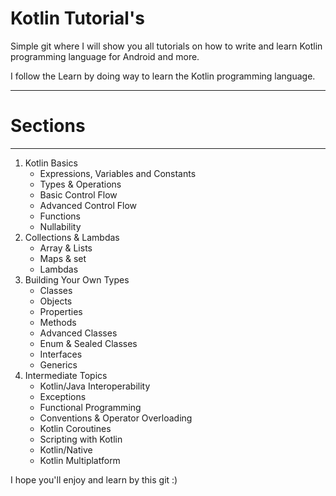 # Kotlin Tutorial's

Simple git where I will show you all tutorials on how to write and learn Kotlin programming language for Android and more.

I follow the Learn by doing way to learn the Kotlin programming language.

***

# Sections

***

1. Kotlin Basics
   * Expressions, Variables and Constants
   * Types & Operations
   * Basic Control Flow
   * Advanced Control Flow
   * Functions
   * Nullability
2. Collections & Lambdas
   * Array & Lists
   * Maps & set
   * Lambdas
3. Building Your Own Types
   * Classes
   * Objects
   * Properties
   * Methods
   * Advanced Classes
   * Enum & Sealed Classes
   * Interfaces
   * Generics
4. Intermediate Topics
   * Kotlin/Java Interoperability
   * Exceptions
   * Functional Programming
   * Conventions & Operator Overloading
   * Kotlin Coroutines
   * Scripting with Kotlin
   * Kotlin/Native
   * Kotlin Multiplatform
   
I hope you'll enjoy and learn by this git :)


